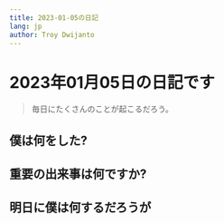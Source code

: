 ```yaml
---
title: 2023-01-05の日記
lang: jp
author: Troy Dwijanto
---
```

# 2023年01月05日の日記です
> 毎日にたくさんのことが起こるだろう。

## 僕は何をした?

## 重要の出来事は何ですか?

## 明日に僕は何するだろうが